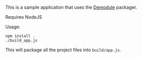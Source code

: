 This is a sample application that uses the [Demodule](https://github.com/jaekwon/demodule) packager.

Requires NodeJS

Usage:

	npm install .
	./build_app.js

This will package all the project files into `build/app.js`.
